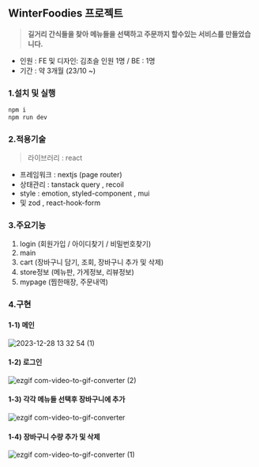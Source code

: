 ## WinterFoodies 프로젝트
> **길거리 간식들을 찾아 메뉴들을 선택하고 주문까지 할수있는 서비스를 만들었습니다.**
- 인원 : FE 및 디자인: 김초슬 인원 1명 / BE : 1명
- 기간 : 약 3개월 (23/10 ~)

### 1.설치 및 실행

```js
npm i 
npm run dev
```

### 2.적용기술
>라이브러리 : react
- 프레임워크 : nextjs (page router)
- 상태관리 : tanstack query , recoil
- style : emotion, styled-component , mui
- 및 zod , react-hook-form 

### 3.주요기능
1. login (회원가입 / 아이디찾기 / 비밀번호찾기)
2. main
3. cart (장바구니 담기, 조회, 장바구니 추가 및 삭제)
4. store정보 (메뉴판, 가게정보, 리뷰정보)
5. mypage (찜한매장, 주문내역)



### 4.구현  

#### 1-1) 메인

![2023-12-28 13 32 54 (1)](https://github.com/chosule/winter_foodies/assets/89799325/660aea64-aed2-4325-814f-0b1c8aba1324)

#### 1-2) 로그인
![ezgif com-video-to-gif-converter (2)](https://github.com/chosule/winter_foodies/assets/89799325/91482b54-4ed6-4423-8d53-3263f79982f2)


#### 1-3) 각각 메뉴들 선택후 장바구니에 추가
![ezgif com-video-to-gif-converter](https://github.com/chosule/winter_foodies/assets/89799325/27397302-b780-46ec-b28f-0b032aa81730)


#### 1-4) 장바구니 수량 추가 및 삭제
![ezgif com-video-to-gif-converter (1)](https://github.com/chosule/winter_foodies/assets/89799325/f8904438-a3cc-4b90-9beb-58d02150e173)


